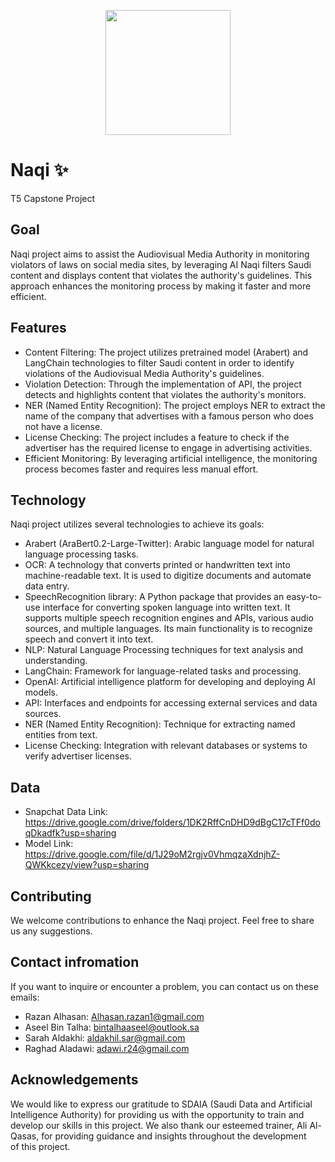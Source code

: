 <p align="center">
  <img src="https://github.com/RazanKhAlhasan/Naqi/assets/148292301/c741a65a-5461-4a91-bc65-9711789b1176" width="200"/>
</p>

# Naqi ✨
T5 Capstone Project

## Goal
Naqi project aims to assist the Audiovisual Media Authority in monitoring violators of laws on social media sites, by leveraging AI Naqi filters Saudi content and displays content that violates the authority's guidelines. This approach enhances the monitoring process by making it faster and more efficient.

## Features
- Content Filtering: The project utilizes pretrained model (Arabert) and LangChain technologies to filter Saudi content in order to identify violations of the Audiovisual Media Authority's guidelines.
- Violation Detection: Through the implementation of API, the project detects and highlights content that violates the authority's monitors.
- NER (Named Entity Recognition): The project employs NER to extract the name of the company that advertises with a famous person who does not have a license.
- License Checking: The project includes a feature to check if the advertiser has the required license to engage in advertising activities.
- Efficient Monitoring: By leveraging artificial intelligence, the monitoring process becomes faster and requires less manual effort.

## Technology
Naqi project utilizes several technologies to achieve its goals:

- Arabert (AraBert0.2-Large-Twitter): Arabic language model for natural language processing tasks.
- OCR:  A technology that converts printed or handwritten text into machine-readable text. It is used to digitize documents and automate data entry.
- SpeechRecognition library: A Python package that provides an easy-to-use interface for converting spoken language into written text. It supports multiple speech recognition engines and APIs, various audio sources, and multiple languages. Its main functionality is to recognize speech and convert it into text.
- NLP: Natural Language Processing techniques for text analysis and understanding.
- LangChain: Framework for language-related tasks and processing.
- OpenAI: Artificial intelligence platform for developing and deploying AI models.
- API: Interfaces and endpoints for accessing external services and data sources.
- NER (Named Entity Recognition): Technique for extracting named entities from text.
- License Checking: Integration with relevant databases or systems to verify advertiser licenses.

## Data
- Snapchat Data Link: https://drive.google.com/drive/folders/1DK2RffCnDHD9dBgC17cTFf0doqDkadfk?usp=sharing
- Model Link: https://drive.google.com/file/d/1J29oM2rgjv0VhmqzaXdnjhZ-QWKkcezy/view?usp=sharing

## Contributing
We welcome contributions to enhance the Naqi project. Feel free to share us any suggestions.

## Contact infromation 
If you want to inquire or encounter a problem, you can contact us on these emails:
- Razan Alhasan: Alhasan.razan1@gmail.com
- Aseel Bin Talha: bintalhaaseel@outlook.sa
- Sarah Aldakhi: aldakhil.sar@gmail.com
- Raghad Aladawi: adawi.r24@gmail.com

## Acknowledgements
We would like to express our gratitude to SDAIA (Saudi Data and Artificial Intelligence Authority) for providing us with the opportunity to train and develop our skills in this project. We also thank our esteemed trainer, Ali Al-Qasas, for providing guidance and insights throughout the development of this project.
